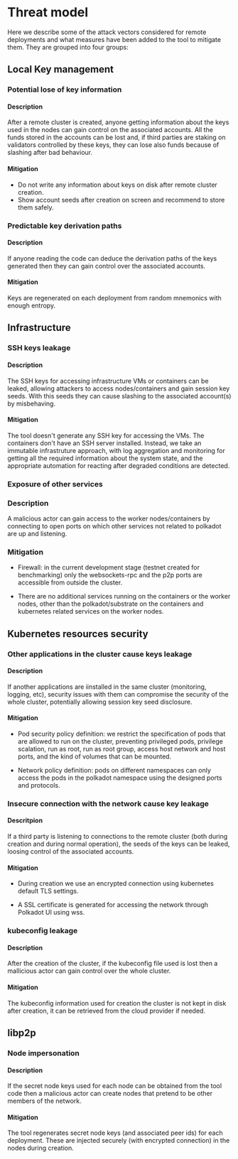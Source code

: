 # Threat model

Here we describe some of the attack vectors considered for remote deployments
and what measures have been added to the tool to mitigate them. They are grouped
into four groups:

## Local Key management

### Potential lose of key information

#### Description

After a remote cluster is created, anyone getting information about the keys
used in the nodes can gain control on the associated accounts. All the funds
stored in the accounts can be lost and, if third parties are staking on
validators controlled by these keys, they can lose also funds because of
slashing after bad behaviour.

#### Mitigation

* Do not write any information about keys on disk after remote cluster creation.
* Show account seeds after creation on screen and recommend to store them safely.

### Predictable key derivation paths

#### Description

If anyone reading the code can deduce the derivation paths of the keys generated
then they can gain control over the associated accounts.

#### Mitigation

Keys are regenerated on each deployment from random mnemonics with enough entropy.

## Infrastructure

### SSH keys leakage

#### Description

The SSH keys for accessing infrastructure VMs or containers can be leaked,
allowing attackers to access nodes/containers and gain session key seeds. With
this seeds they can cause slashing to the associated account(s) by misbehaving.

#### Mitigation

The tool doesn't generate any SSH key for accessing the VMs. The containers don't
have an SSH server installed. Instead, we take an immutable infrastruture approach,
with log aggregation and monitoring for getting all the required information about
the system state, and the appropriate automation for reacting after degraded
conditions are detected.

### Exposure of other services

### Description

A malicious actor can gain access to the worker nodes/containers by connecting
to open ports on which other services not related to polkadot are up and
listening.

### Mitigation

* Firewall: in the current development stage (testnet created for benchmarking)
only the websockets-rpc and the p2p ports are accessible from outside the cluster.

* There are no additional services running on the containers or the worker nodes,
other than the polkadot/substrate on the containers and kubernetes related services
on the worker nodes.

## Kubernetes resources security

### Other applications in the cluster cause keys leakage

#### Description

If another applications are iinstalled in the same cluster (monitoring, logging,
etc), security issues with them can compromise the security of the whole cluster,
potentially allowing session key seed disclosure.

#### Mitigation

* Pod security policy definition: we restrict the specification of pods that are
allowed to run on the cluster, preventing privileged pods, privilege scalation,
run as root, run as root group, access host network and host ports, and the kind
of volumes that can be mounted.

* Network policy definition: pods on different namespaces can only access the pods
in the polkadot namespace using the designed ports and protocols.

### Insecure connection with the network cause key leakage

#### Descritpion

If a third party is listening to connections to the remote cluster (both during
creation and during normal operation), the seeds of the keys can be leaked, loosing
control of the associated accounts.

#### Mitigation

* During creation we use an encrypted connection using kubernetes default TLS
settings.

* A SSL certificate is generated for accessing the network through Polkadot UI
using wss.

### kubeconfig leakage

#### Description

After the creation of the cluster, if the kubeconfig file used is lost then a
mallicious actor can gain control over the whole cluster.

#### Mitigation

The kubeconfig information used for creation the cluster is not kept in disk
after creation, it can be retrieved from the cloud provider if needed.

## libp2p

### Node impersonation

#### Description

If the secret node keys used for each node can be obtained from the tool code
then a malicious actor can create nodes that pretend to be other members of the
network.

#### Mitigation

The tool regenerates secret node keys (and associated peer ids) for each
deployment. These are injected securely (with encrypted connection) in the nodes
during creation.
